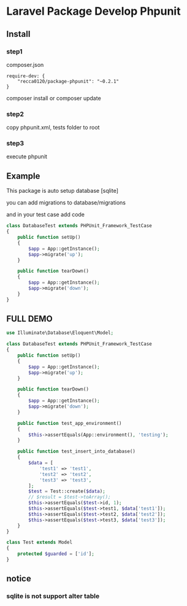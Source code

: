 # Laravel Package Develop Phpunit

## Install

### step1
composer.json
```
require-dev: {
    "recca0120/package-phpunit": "~0.2.1"
}
```

composer install or composer update

### step2
copy phpunit.xml, tests folder to root

### step3
execute phpunit

## Example

This package is auto setup database [sqlite]

you can add migrations to database/migrations

and in your test case add code

```php
class DatabaseTest extends PHPUnit_Framework_TestCase
{
    public function setUp()
    {
        $app = App::getInstance();
        $app->migrate('up');
    }

    public function tearDown()
    {
        $app = App::getInstance();
        $app->migrate('down');
    }
}
```


## FULL DEMO

```php
use Illuminate\Database\Eloquent\Model;

class DatabaseTest extends PHPUnit_Framework_TestCase
{
    public function setUp()
    {
        $app = App::getInstance();
        $app->migrate('up');
    }

    public function tearDown()
    {
        $app = App::getInstance();
        $app->migrate('down');
    }

    public function test_app_environment()
    {
        $this->assertEquals(App::environment(), 'testing');
    }

    public function test_insert_into_database()
    {
        $data = [
            'test1' => 'test1',
            'test2' => 'test2',
            'test3' => 'test3',
        ];
        $test = Test::create($data);
        // $result = $test->toArray();
        $this->assertEquals($test->id, 1);
        $this->assertEquals($test->test1, $data['test1']);
        $this->assertEquals($test->test2, $data['test2']);
        $this->assertEquals($test->test3, $data['test3']);
    }
}

class Test extends Model
{
    protected $guarded = ['id'];
}
```

## notice
### sqlite is not support alter table
